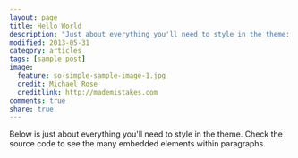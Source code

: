 ```yaml
---
layout: page
title: Hello World
description: "Just about everything you'll need to style in the theme: headings, paragraphs, blockquotes, tables, code blocks, and more."
modified: 2013-05-31
category: articles
tags: [sample post]
image:
  feature: so-simple-sample-image-1.jpg
  credit: Michael Rose
  creditlink: http://mademistakes.com
comments: true
share: true
---
```


Below is just about everything you'll need to style in the theme. Check the source code to see the many embedded elements within paragraphs.
